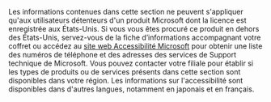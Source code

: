 Les informations contenues dans cette section ne peuvent s'appliquer qu'aux utilisateurs détenteurs d'un produit Microsoft dont la licence est enregistrée aux États-Unis. Si vous vous êtes procuré ce produit en dehors des États-Unis, servez-vous de la fiche d’informations accompagnant votre coffret ou accédez au [site web Accessibilité Microsoft](http://go.microsoft.com/fwlink/?LinkId=8431) pour obtenir une liste des numéros de téléphone et des adresses des services de Support technique de Microsoft. Vous pouvez contacter votre filiale pour établir si les types de produits ou de services présents dans cette section sont disponibles dans votre région. Les informations sur l'accessibilité sont disponibles dans d'autres langues, notamment en japonais et en français.